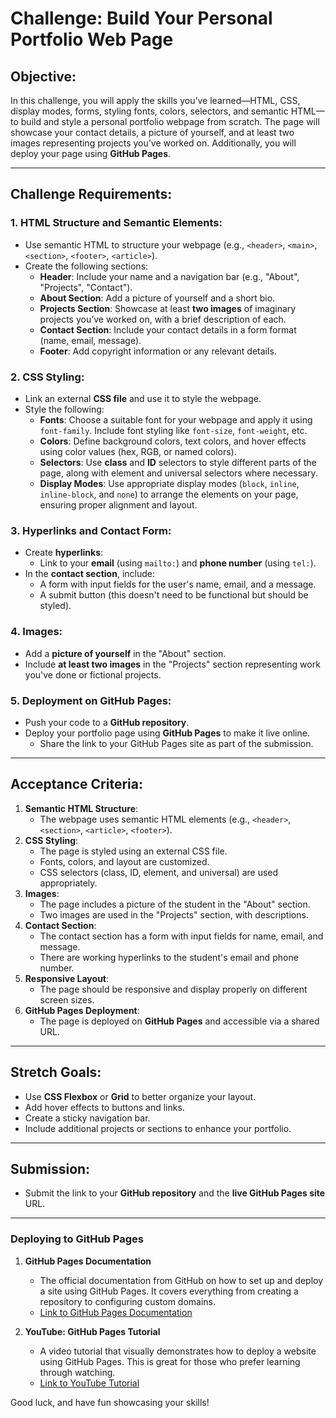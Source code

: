 # Challenge: Build Your Personal Portfolio Web Page

## Objective:

In this challenge, you will apply the skills you’ve learned—HTML, CSS, display modes, forms, styling fonts, colors, selectors, and semantic HTML—to build and style a personal portfolio webpage from scratch. The page will showcase your contact details, a picture of yourself, and at least two images representing projects you’ve worked on. Additionally, you will deploy your page using **GitHub Pages**.

---

## Challenge Requirements:

### 1. HTML Structure and Semantic Elements:

- Use semantic HTML to structure your webpage (e.g., `<header>`, `<main>`, `<section>`, `<footer>`, `<article>`).
- Create the following sections:
  - **Header**: Include your name and a navigation bar (e.g., "About", "Projects", "Contact").
  - **About Section**: Add a picture of yourself and a short bio.
  - **Projects Section**: Showcase at least **two images** of imaginary projects you’ve worked on, with a brief description of each.
  - **Contact Section**: Include your contact details in a form format (name, email, message).
  - **Footer**: Add copyright information or any relevant details.

### 2. CSS Styling:

- Link an external **CSS file** and use it to style the webpage.
- Style the following:
  - **Fonts**: Choose a suitable font for your webpage and apply it using `font-family`. Include font styling like `font-size`, `font-weight`, etc.
  - **Colors**: Define background colors, text colors, and hover effects using color values (hex, RGB, or named colors).
  - **Selectors**: Use **class** and **ID** selectors to style different parts of the page, along with element and universal selectors where necessary.
  - **Display Modes**: Use appropriate display modes (`block`, `inline`, `inline-block`, and `none`) to arrange the elements on your page, ensuring proper alignment and layout.

### 3. Hyperlinks and Contact Form:

- Create **hyperlinks**:
  - Link to your **email** (using `mailto:`) and **phone number** (using `tel:`).
- In the **contact section**, include:
  - A form with input fields for the user's name, email, and a message.
  - A submit button (this doesn't need to be functional but should be styled).

### 4. Images:

- Add a **picture of yourself** in the "About" section.
- Include **at least two images** in the "Projects" section representing work you've done or fictional projects.

### 5. Deployment on GitHub Pages:

- Push your code to a **GitHub repository**.
- Deploy your portfolio page using **GitHub Pages** to make it live online.
  - Share the link to your GitHub Pages site as part of the submission.

---

## Acceptance Criteria:

1. **Semantic HTML Structure**:
   - The webpage uses semantic HTML elements (e.g., `<header>`, `<section>`, `<article>`, `<footer>`).
2. **CSS Styling**:
   - The page is styled using an external CSS file.
   - Fonts, colors, and layout are customized.
   - CSS selectors (class, ID, element, and universal) are used appropriately.
3. **Images**:
   - The page includes a picture of the student in the "About" section.
   - Two images are used in the "Projects" section, with descriptions.
4. **Contact Section**:
   - The contact section has a form with input fields for name, email, and message.
   - There are working hyperlinks to the student's email and phone number.
5. **Responsive Layout**:
   - The page should be responsive and display properly on different screen sizes.
6. **GitHub Pages Deployment**:
   - The page is deployed on **GitHub Pages** and accessible via a shared URL.

---

## Stretch Goals:

- Use **CSS Flexbox** or **Grid** to better organize your layout.
- Add hover effects to buttons and links.
- Create a sticky navigation bar.
- Include additional projects or sections to enhance your portfolio.

---

## Submission:

- Submit the link to your **GitHub repository** and the **live GitHub Pages site** URL.

---

### Deploying to GitHub Pages

1. **GitHub Pages Documentation**

   - The official documentation from GitHub on how to set up and deploy a site using GitHub Pages. It covers everything from creating a repository to configuring custom domains.
   - [Link to GitHub Pages Documentation](https://docs.github.com/en/pages)

2. **YouTube: GitHub Pages Tutorial**
   - A video tutorial that visually demonstrates how to deploy a website using GitHub Pages. This is great for those who prefer learning through watching.
   - [Link to YouTube Tutorial](https://www.youtube.com/watch?v=BT4WzyT2g8k)

Good luck, and have fun showcasing your skills!